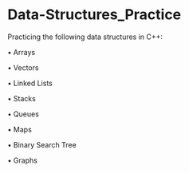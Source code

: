 # Data-Structures_Practice
Practicing the following data structures in C++:

• Arrays

• Vectors

• Linked Lists

• Stacks

• Queues

• Maps

• Binary Search Tree

• Graphs
